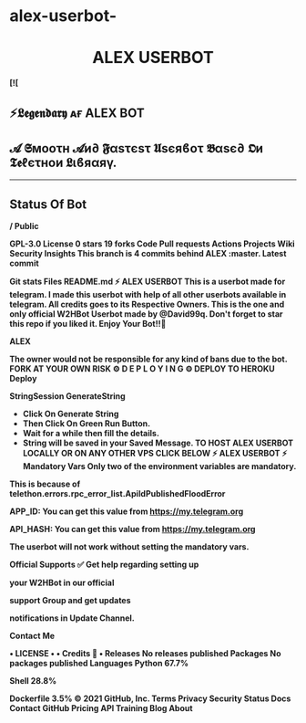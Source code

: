 


# alex-userbot-


<h1 align="center">
<b> ALEX USERBOT
</h1>

[![
## ⚡𝕷𝖊𝖌𝖊𝖓𝖉𝖆𝖗𝖞 ᴀғ ALEX BOT
## 𝓐 𝕾мοοτн 𝓐и∂ 𝕱αѕτєѕτ 𝖀sєяϐοτ 𝕭αѕє∂ 𝕺и 𝕿𝖊ℓєτнοи 𝕷ιϐяαяγ.


------------
## Status Of Bot 

/
Public

 GPL-3.0 License
 0 stars  19 forks
Code
Pull requests
Actions
Projects
Wiki
Security
Insights
This branch is 4 commits behind ALEX :master.
Latest commit


Git stats
Files
README.md
⚡ ALEX USERBOT
This is a userbot made for telegram. I made this userbot with help of all other userbots available in telegram. All credits goes to its Respective Owners.
This is the one and only official W2HBot Userbot made by @David99q. Don't forget to star this repo if you liked it. Enjoy Your Bot!!💝

ALEX 

The owner would not be responsible for any kind of bans due to the bot.
FORK AT YOUR OWN RISK
⚙️ D E P L O Y I N G ⚙️
DEPLOY TO HEROKU
Deploy

StringSession
GenerateString

- Click On Generate String
- Then Click On Green Run Button.
- Wait for a while then fill the details.
- String will be saved in your Saved Message.
TO HOST ALEX USERBOT LOCALLY OR ON ANY OTHER VPS CLICK BELOW
⚡ ALEX USERBOT ⚡
Mandatory Vars
Only two of the environment variables are mandatory.

This is because of telethon.errors.rpc_error_list.ApiIdPublishedFloodError

APP_ID: You can get this value from https://my.telegram.org

API_HASH: You can get this value from https://my.telegram.org

The userbot will not work without setting the mandatory vars.

Official Supports ✅
Get help regarding setting up 

your W2HBot in our official 

support Group and get updates

notifications in Update Channel.




Contact Me

• LICENSE •
• Credits 🏅 •
Releases
No releases published
Packages
No packages published
Languages
Python
67.7%
 
Shell
28.8%
 
Dockerfile
3.5%
© 2021 GitHub, Inc.
Terms
Privacy
Security
Status
Docs
Contact GitHub
Pricing
API
Training
Blog
About


